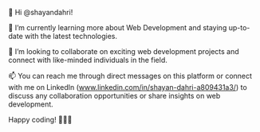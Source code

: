 👋 Hi @shayandahri!

🌱 I’m currently learning more about Web Development and staying up-to-date with the latest technologies.

💞️ I’m looking to collaborate on exciting web development projects and connect with like-minded individuals in the field.

📫 You can reach me through direct messages on this platform or connect with me on LinkedIn (www.linkedin.com/in/shayan-dahri-a809431a3/) to discuss any collaboration opportunities or share insights on web development.

Happy coding! 👩‍💻🚀
